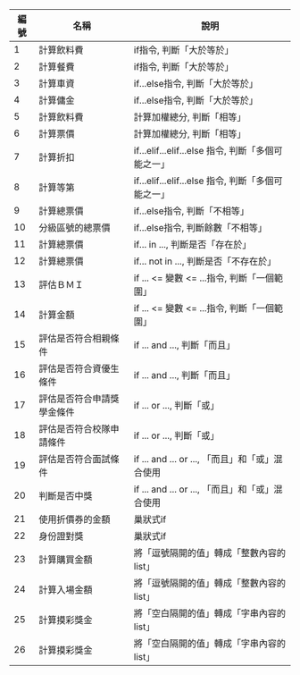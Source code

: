 |編號 | 名稱 | 說明  |
|-----|--------|-----------|
| 1   |計算飲料費 | if指令, 判斷「大於等於」     |
| 2   |計算餐費 | if指令, 判斷「大於等於」    |
| 3   |計算車資 | if...else指令, 判斷「大於等於」    |
| 4   |計算傭金 | if...else指令, 判斷「大於等於」   |
| 5   |計算飲料費 |計算加權總分, 判斷「相等」   |
| 6   |計算票價 | 計算加權總分, 判斷「相等」   |
| 7   |計算折扣 | if...elif...elif...else 指令, 判斷「多個可能之一」    |
| 8   |計算等第 | if...elif...elif...else 指令, 判斷「多個可能之一」    |
| 9   |計算總票價 | if...else指令, 判斷「不相等」   |
| 10   |分級區號的總票價 | if...else指令, 判斷餘數「不相等」     |
| 11   |計算總票價 | if... in ..., 判斷是否「存在於」    |
| 12   |計算總票價 | if... not in ..., 判斷是否「不存在於」     |
| 13   |評估ＢＭＩ | if ... <= 變數 <= ...指令, 判斷「一個範圍」    |
| 14   |計算金額 |  if ... <= 變數 <= ...指令, 判斷「一個範圍」   |
| 15   |評估是否符合相親條件 |  if ... and ..., 判斷「而且」   |
| 16   |評估是否符合資優生條件 |  if ... and ..., 判斷「而且」   |
| 17   |評估是否符合申請獎學金條件 |  if ... or ..., 判斷「或」   |
| 18   |評估是否符合校隊申請條件 |  if ... or ..., 判斷「或」   |
| 19   |評估是否符合面試條件 |   if ... and ... or ..., 「而且」和「或」混合使用   |
| 20   |判斷是否中獎 |  if ... and ... or ..., 「而且」和「或」混合使用   |
| 21   |使用折價券的金額 |  巢狀式if   |
| 22   |身份證對獎 |  巢狀式if   |
| 23   |計算購買金額 |  將「逗號隔開的值」轉成「整數內容的list」   |
| 24   |計算入場金額 |  將「逗號隔開的值」轉成「整數內容的list」   |
| 25   |計算摸彩獎金 |  將「空白隔開的值」轉成「字串內容的list」   |
| 26   |計算摸彩獎金 |  將「空白隔開的值」轉成「字串內容的list」  |
